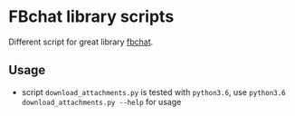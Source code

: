 FBchat library scripts
=========

Different script for great library [fbchat](https://github.com/carpedm20/fbchat).


## Usage
 - script `download_attachments.py` is tested with `python3.6`, use `python3.6 download_attachments.py --help` for usage